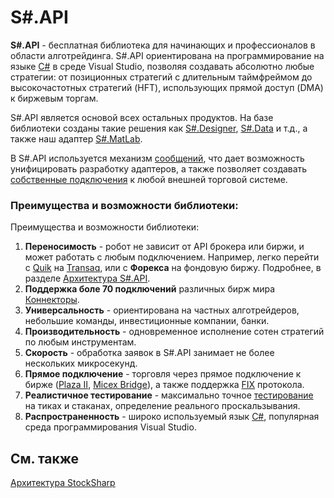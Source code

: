 # S\#.API

**S\#.API** \- бесплатная библиотека для начинающих и профессионалов в области алготрейдинга. S\#.API ориентирована на программирование на языке [C\#](https://ru.wikipedia.org/wiki/C_Sharp) в среде Visual Studio, позволяя создавать абсолютно любые стратегии: от позиционных стратегий с длительным таймфреймом до высокочастотных стратегий (HFT), использующих прямой доступ (DMA) к биржевым торгам. 

S\#.API является основой всех остальных продуктов. На базе библиотеки созданы такие решения как [S\#.Designer](Designer.md), [S\#.Data](Hydra.md) и т.д., а также наш адаптер [S\#.MatLab](MatLab.md). 

В S\#.API используется механизм [сообщений](Messages.md), что дает возможность унифицировать разработку адаптеров, а также позволяет создавать [собственные подключения](Messages_adapters.md) к любой внешней торговой системе. 

### Преимущества и возможности библиотеки:

Преимущества и возможности библиотеки:

1. **Переносимость** \- робот не зависит от API брокера или биржи, и может работать с любым подключением. Например, легко перейти с [Quik](Quik.md) на [Transaq](Transaq.md), или c **Форекса** на фондовую биржу. Подробнее, в разделе [Архитектура S\#.API](StockSharpArchitecture.md). 
2. **Поддержка боле 70 подключений** различных бирж мира [Коннекторы](API_Connectors.md).
3. **Универсальность** \- ориентирована на частных алготрейдеров, небольшие команды, инвестиционные компании, банки. 
4. **Производительность** \- одновременное исполнение сотен стратегий по любым инструментам. 
5. **Скорость** \- обработка заявок в S\#.API занимает не более нескольких микросекунд. 
6. **Прямое подключение** \- торговля через прямое подключение к бирже ([Plaza II](Plaza.md), [Micex Bridge](Micex.md)), а также поддержка [FIX](Fix.md) протокола. 
7. **Реалистичное тестирование** \- максимально точное [тестирование](StrategyTesting.md) на тиках и стаканах, определение реального проскальзывания. 
8. **Распространенность** \- широко используемый язык [C\#](https://ru.wikipedia.org/wiki/C_Sharp), популярная среда программирования Visual Studio. 

## См. также

[Архитектура StockSharp](StockSharpArchitecture.md)
